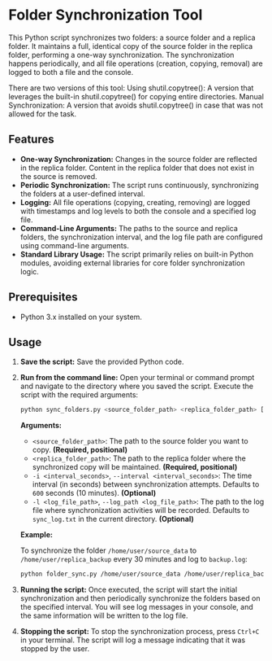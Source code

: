 # Folder Synchronization Tool

This Python script synchronizes two folders: a source folder and a replica folder. It maintains a full, identical copy of the source folder in the replica folder, performing a one-way synchronization. The synchronization happens periodically, and all file operations (creation, copying, removal) are logged to both a file and the console.

There are two versions of this tool:
Using shutil.copytree(): A version that leverages the built-in shutil.copytree() for copying entire directories.
Manual Synchronization: A version that avoids shutil.copytree() in case that was not allowed for the task.



## Features

* **One-way Synchronization:** Changes in the source folder are reflected in the replica folder. Content in the replica folder that does not exist in the source is removed.
* **Periodic Synchronization:** The script runs continuously, synchronizing the folders at a user-defined interval.
* **Logging:** All file operations (copying, creating, removing) are logged with timestamps and log levels to both the console and a specified log file.
* **Command-Line Arguments:** The paths to the source and replica folders, the synchronization interval, and the log file path are configured using command-line arguments.
* **Standard Library Usage:** The script primarily relies on built-in Python modules, avoiding external libraries for core folder synchronization logic.

## Prerequisites

* Python 3.x installed on your system.

## Usage

1.  **Save the script:** Save the provided Python code.

2.  **Run from the command line:** Open your terminal or command prompt and navigate to the directory where you saved the script. Execute the script with the required arguments:

    ```bash
    python sync_folders.py <source_folder_path> <replica_folder_path> [-i <interval_seconds>] [-l <log_file_path>]
    ```

    **Arguments:**

    * `<source_folder_path>`: The path to the source folder you want to copy. **(Required, positional)**
    * `<replica_folder_path>`: The path to the replica folder where the synchronized copy will be maintained. **(Required, positional)**
    * `-i <interval_seconds>`, `--interval <interval_seconds>`: The time interval (in seconds) between synchronization attempts. Defaults to `600` seconds (10 minutes). **(Optional)**
    * `-l <log_file_path>`, `--log_path <log_file_path>`: The path to the log file where synchronization activities will be recorded. Defaults to `sync_log.txt` in the current directory. **(Optional)**

    **Example:**

    To synchronize the folder `/home/user/source_data` to `/home/user/replica_backup` every 30 minutes and log to `backup.log`:

    ```bash
    python folder_sync.py /home/user/source_data /home/user/replica_backup -i 1800 -l backup.log
    ```

3.  **Running the script:** Once executed, the script will start the initial synchronization and then periodically synchronize the folders based on the specified interval. You will see log messages in your console, and the same information will be written to the log file.

4.  **Stopping the script:** To stop the synchronization process, press `Ctrl+C` in your terminal. The script will log a message indicating that it was stopped by the user.
